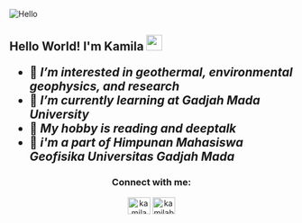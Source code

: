 

![Hello](https://cdn.dribbble.com/users/1162077/screenshots/3848914/programmer.gif)

<p align="center">
                              <h2>Hello World! I'm Kamila <img src="https://media.giphy.com/media/hvRJCLFzcasrR4ia7z/giphy.gif" width="28">




  
  
- 🌃 *I’m interested in geothermal, environmental geophysics, and research*
- 🏫 *I’m currently learning at Gadjah Mada University*
- 🌵 *My hobby is reading and deeptalk*
- 📍 *i'm a part of Himpunan Mahasiswa Geofisika Universitas Gadjah Mada*

<h3 align="center">Connect with me:</h3>
<p align="center">
<a href="https://linkedin.com/in/kamila nurun yuliansyah" target="blank"><img align="center" src="https://raw.githubusercontent.com/rahuldkjain/github-profile-readme-generator/master/src/images/icons/Social/linked-in-alt.svg" alt="kamila nurun yuliansyah" height="30" width="40" /></a>
<a href="https://instagram.com/kamilabcdef_" target="blank"><img align="center" src="https://raw.githubusercontent.com/rahuldkjain/github-profile-readme-generator/master/src/images/icons/Social/instagram.svg" alt="kamilabcdef_" height="30" width="40" /></a>
</p>


<!---
Kamilanurun/Kamilanurun is a ✨ special ✨ repository because its `README.md` (this file) appears on your GitHub profile.
You can click the Preview link to take a look at your changes.
--->
